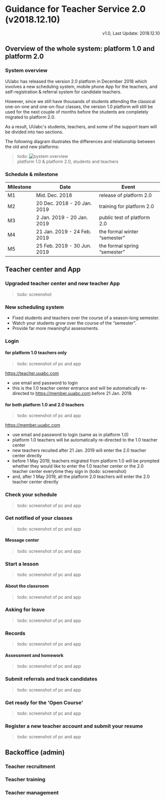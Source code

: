 # Guidance for Teacher Service 2.0 (v2018.12.10)

<link rel="stylesheet" href="https://yanwei.github.io/auto-number-title.css" />

<p align='right'>v1.0, Last Update: 2018.12.10</p>

## Overview of the whole system: platform 1.0 and platform 2.0

### System overview

UUabc has released the version 2.0 platform in December 2018 which involves a new scheduling system, mobile phone App for the teachers, and self-registration & referral system for candidate teachers.

However, since we still have thousands of students attending the classical one-on-one and one-on-four classes, the version 1.0 platform will still be used for the next couple of months before the students are completely migrated to platform 2.0.

As a result, UUabc's students, teachers, and some of the support team will be divided into two sections.

The following diagram illustrates the differences and relationship between the old and new platforms:

> todo: ![system overview]()
<br>platform 1.0 & platform 2.0, students and teachers

### Schedule & milestone

|Milestone|Date|Event|
|---|---|---|
|M1|Mid. Dec. 2018|release of platform 2.0|
|M2|20 Dec. 2018 - 20 Jan. 2019|training for platform 2.0|
|M3|2 Jan. 2019 - 20 Jan. 2019|public test of platform 2.0|
|M4|21 Jan. 2019 - 24 Feb. 2019|the formal winter “semester”|
|M5|25 Feb. 2019 - 30 Jun. 2019|the formal spring “semester”|

## Teacher center and App

### Upgraded teacher center and new teacher App

> todo: screenshot

### New scheduling system

* Fixed students and teachers over the course of a season-long semester.
* Watch your students grow over the course of the “semester”.
* Provide far more meaningful assessments.

### Login

#### for platform 1.0 teachers only

> todo: screenshot of pc and app

https://teacher.uuabc.com

* use email and password to login
* this is the 1.0 teacher center entrance and will be automatically re-directed to https://member.uuabc.com before 21 Jan. 2019.

#### for both platform 1.0 and 2.0 teachers

> todo: screenshot of pc and app

https://member.uuabc.com

* use email and password to login (same as in platform 1.0)
* platform 1.0 teachers will be automatically re-directed to the 1.0 teacher center
* new teachers recuited after 21 Jan. 2019 will enter the 2.0 teacher center directly
* before 1 May 2019, teachers migrated from platform 1.0 will be prompted whether they would like to enter the 1.0 teacher center or the 2.0 teacher center everytime they sign in (todo: screenshot)
* and, after 1 May 2019, all the platform 2.0 teachers will enter the 2.0 teacher center directly

### Check your schedule

> todo: screenshot of pc and app

### Get notified of your classes

> todo: screenshot of pc and app

#### Message center

> todo: screenshot of pc and app

### Start a lesson

> todo: screenshot of pc and app

#### About the classroom

> todo: screenshot of pc and app

### Asking for leave

> todo: screenshot of pc and app

### Records

> todo: screenshot of pc and app

#### Assessment and homework

> todo: screenshot of pc and app

### Submit referrals and track candidates

> todo: screenshot of pc and app

### Get ready for the 'Open Course'

> todo: screenshot of pc and app

### Register a new teacher account and submit your resume

> todo: screenshot of pc and app

## Backoffice (admin)

### Teacher recruitment

### Teacher training

### Teacher management
